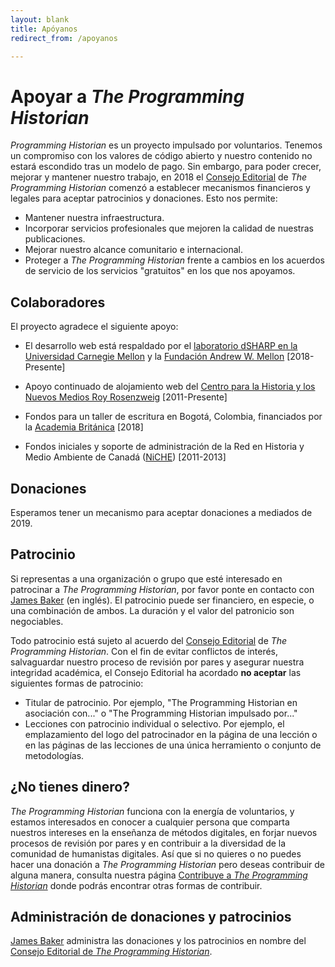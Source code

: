 ```yaml
---
layout: blank
title: Apóyanos 
redirect_from: /apoyanos

---
```


# Apoyar a _The Programming Historian_

*Programming Historian* es un proyecto impulsado por voluntarios. Tenemos un compromiso con los valores de código abierto y nuestro contenido no estará escondido tras un modelo de pago. Sin embargo, para poder crecer, mejorar y mantener nuestro trabajo, en 2018 el [Consejo Editorial](https://programminghistorian.org/es/equipo-de-proyecto) de *The Programming Historian* comenzó a establecer mecanismos financieros y legales para aceptar patrocinios y donaciones. Esto nos permite: 

- Mantener nuestra infraestructura. 
- Incorporar servicios profesionales que mejoren la calidad de nuestras publicaciones. 
- Mejorar nuestro alcance comunitario e internacional. 
- Proteger a *The Programming Historian* frente a cambios en los acuerdos de servicio de los servicios "gratuitos" en los que nos apoyamos. 

## Colaboradores 
El proyecto agradece el siguiente apoyo: 

- El desarrollo web está respaldado por el [laboratorio dSHARP en la Universidad Carnegie Mellon](http://dsharp.library.cmu.edu) y la [Fundación Andrew W. Mellon](https://mellon.org) [2018-Presente]
- Apoyo continuado de alojamiento web del [Centro para la Historia y los Nuevos Medios Roy Rosenzweig](http://chnm.gmu.edu/) [2011-Presente]
- Fondos para un taller de escritura en Bogotá, Colombia, financiados por la [Academia Británica](https://www.thebritishacademy.ac.uk) [2018]

- Fondos iniciales y soporte de administración de la Red en Historia y Medio Ambiente de Canadá ([NiCHE](http://niche-canada.org/)) [2011-2013]

## Donaciones
Esperamos tener un mecanismo para aceptar donaciones a mediados de 2019.

## Patrocinio
Si representas a una organización o grupo que esté interesado en patrocinar a *The Programming Historian*, por favor ponte en contacto con [James Baker](https://github.com/drjwbaker) (en inglés). El patrocinio puede ser financiero, en especie, o una combinación de ambos. La duración y el valor del patronicio son negociables. 

Todo patrocinio está sujeto al acuerdo del [Consejo Editorial](https://programminghistorian.org/es/equipo-de-proyecto) de *The Programming Historian*. Con el fin de evitar conflictos de interés, salvaguardar nuestro proceso de revisión por pares y asegurar nuestra integridad académica, el Consejo Editorial ha acordado **no aceptar** las siguientes formas de patrocinio: 

- Titular de patrocinio. Por ejemplo, "The Programming Historian en asociación con..." o "The Programming Historian impulsado por..."
- Lecciones con patrocinio individual o selectivo. Por ejemplo, el emplazamiento del logo del patrocinador en la página de una lección o en las páginas de las lecciones de una única herramiento o conjunto de metodologías. 

## ¿No tienes dinero?
*The Programming Historian* funciona con la energía de voluntarios, y estamos interesados en conocer a cualquier persona que comparta nuestros intereses en la enseñanza de métodos digitales, en forjar nuevos procesos de revisión por pares y en contribuir a la diversidad de la comunidad de humanistas digitales. Así que si no quieres o no puedes hacer una donación a *The Programming Historian* pero deseas contribuir de alguna manera, consulta nuestra página [Contribuye a *The Programming Historian*](https://programminghistorian.org/es/contribuciones) donde podrás encontrar otras formas de contribuir. 

## Administración de donaciones y patrocinios
[James Baker](https://github.com/drjwbaker) administra las donaciones y los patrocinios en nombre del [Consejo Editorial de *The Programming Historian*](https://programminghistorian.org/es/equipo-de-proyecto). 

